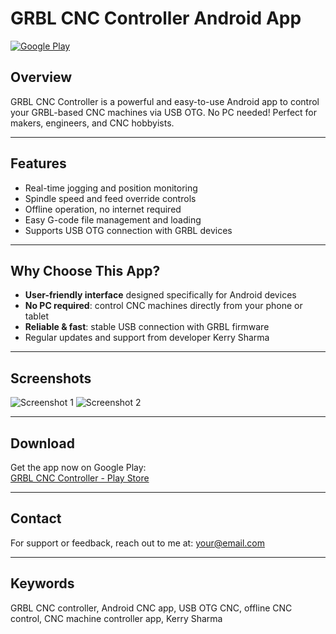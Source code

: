 # GRBL CNC Controller Android App

[![Google Play](https://img.shields.io/badge/Download-Google%20Play-green)](https://play.google.com/store/apps/details?id=com.kerry.grblcontroller)

## Overview

GRBL CNC Controller is a powerful and easy-to-use Android app to control your GRBL-based CNC machines via USB OTG. No PC needed! Perfect for makers, engineers, and CNC hobbyists.

---

## Features

- Real-time jogging and position monitoring  
- Spindle speed and feed override controls  
- Offline operation, no internet required  
- Easy G-code file management and loading  
- Supports USB OTG connection with GRBL devices

---

## Why Choose This App?

- **User-friendly interface** designed specifically for Android devices  
- **No PC required**: control CNC machines directly from your phone or tablet  
- **Reliable & fast**: stable USB connection with GRBL firmware  
- Regular updates and support from developer Kerry Sharma

---

## Screenshots

![Screenshot 1]([https://play-lh.googleusercontent.com/_Ujw_UepX5qJ5GVCXcMz4Hq-dzExS1NlNq3JrQEBsqGwnHqZ2rXoJv7u-LHq9Nn5JDxU=s180-rw](https://play-lh.googleusercontent.com/xvAdwJ11vKFT39hvXQ7rrKDfxgaJvfbT3FguY5Lgi5SbbdB3-o8SW__Pdsg6Wa3wP40=w2560-h1440-rw))  
![Screenshot 2]([https://play-lh.googleusercontent.com/BdAbqMxKwPl9df0wD6Rr_GJZfiJ3ik9PTMQdmnAos1FZ_BNUY_tUrKkTBypLu8e-y7s=s180-rw](https://play-lh.googleusercontent.com/C7MkZFvouAWotwUBsjVzfFtOOxnqlDfiZyNjQ2TSCSx9SxSXhNdDwjDrUUplOn3Fsw=w2560-h1440-rw))

---

## Download

Get the app now on Google Play:  
[GRBL CNC Controller - Play Store](https://play.google.com/store/apps/details?id=com.kerry.grblcontroller)

---

## Contact

For support or feedback, reach out to me at: [your@email.com](mailto:your@email.com)

---

## Keywords

GRBL CNC controller, Android CNC app, USB OTG CNC, offline CNC control, CNC machine controller app, Kerry Sharma
